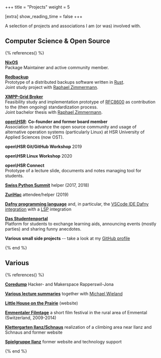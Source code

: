 +++
title = "Projects"
weight = 5

[extra]
show_reading_time = false
+++

A selection of projects and associations I am (or was) involved with.

## Computer Science & Open Source

{% references() %}

[**NixOS**](https://nixos.org/)  
Package Maintainer and active community member.

[**Redbackup**](https://github.com/redbackup)  
Prototype of a distributed backups software written in
[Rust](https://www.rust-lang.org/).  
Joint study project with [Raphael Zimmermann](https://www.raphael.li).

[**XMPP-Grid Broker**](https://xmpp-grid-broker.github.io)  
Feasibility study and implementation prototype of
[RFC8600](https://tools.ietf.org/html/rfc8600) as contribution to
the (then ongoing) standardization process.  
Joint bachelor thesis with [Raphael Zimmermann](https://www.raphael.li).

**[open\\HSR](https://openhsr.ch/)**: **Co-founder and former board
member**  
Association to advance the open source community and usage of
alternative operation systems (particularly Linux) at HSR University
of Applied Sciences (now OST).

**open\\HSR Git/GitHub Workshop** 2019

**open\\HSR Linux Workshop** 2020

**open\\HSR Connect**  
Prototype of a lecture slide, documents and notes managing tool for
students.

[**Swiss Python Summit**](https://python-summit.ch) helper (2017,
2018)

[**ZuriHac**](https://www.zurihac.info) attendee/helper (2019)

[**Dafny programming language**](https://github.com/dafny-lang) and,
in particular, the [VSCode IDE Dafny integration](https://github.com/dafnyvscode) with a
[LSP](https://microsoft.github.io/language-server-protocol/)
integration

[**Das Studentenportal**](https://studentenportal.ch/)  
Platform for students to exchange learning aids, announcing events
(mostly parties) and sharing funny anecdotes.

**Various small side projects** -- take a look at my [GitHub profile](https://github.com/fabianhauser/)

{% end %}


## Various

{% references() %}



[**Coredump**](https://www.coredump.ch) Hacker- and Makerspace
Rapperswil-Jona

[**Various lecture
summaries**](https://github.com/michiwieland/hsr-zusammenfassungen)
together with [Michael Wieland](https://michiwieland.dev/)

[**Little House on the
Prairie**](https://littlehouseontheprairie.ch) (website)

[**Emmentaler Filmtage**](https://emmentaler-filmtage.ch) a short
film festival in the rural area of Emmental (Switzerland, 2009-2014)

[**Klettergarten Ilanz/Schnaus**](https://www.klettern-gr.ch/)
realization of a climbing area near Ilanz and Schnaus and former
website

[**Spielgruppe Ilanz**](https://spielgruppe-ilanz.ch/) former
website and technology support

{% end %}
